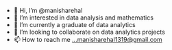 - 👋 Hi, I’m @manisharehal
- 👀 I’m interested in data analysis and mathematics 
- 🌱 I’m currently a graduate of  data analytics 
- 💞️ I’m looking to collaborate on data analytics projects
- 📫 How to reach me ...manisharehal1319@gmail.com

<!---
manisharehal/manisharehal is a ✨ special ✨ repository because its `README.md` (this file) appears on your GitHub profile.
You can click the Preview link to take a look at your changes.
--->
